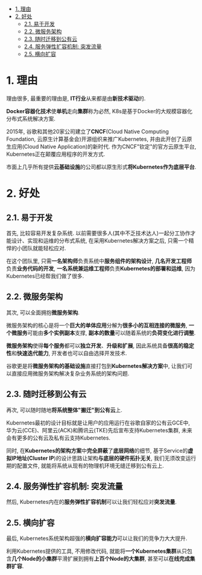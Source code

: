 
<!-- @import "[TOC]" {cmd="toc" depthFrom=1 depthTo=6 orderedList=false} -->

<!-- code_chunk_output -->

- [1. 理由](#1-理由)
- [2. 好处](#2-好处)
  - [2.1. 易于开发](#21-易于开发)
  - [2.2. 微服务架构](#22-微服务架构)
  - [2.3. 随时迁移到公有云](#23-随时迁移到公有云)
  - [2.4. 服务弹性扩容机制: 突发流量](#24-服务弹性扩容机制-突发流量)
  - [2.5. 横向扩容](#25-横向扩容)

<!-- /code_chunk_output -->

# 1. 理由

理由很多, 最重要的理由是, **IT行业**从来都是由**新技术驱动**的. 

**Docker容器化技术**使**单机**走向**集群**称为必然, K8s是基于Docker的大规模容器化分布式系统解决方案.

2015年, 谷歌和其他20家公司建立了**CNCF**(Cloud Native Computing Foundation, 云原生计算基金会)开源组织来推广Kubernetes, 并由此开创了云原生应用(Cloud Native Application)的新时代. 作为CNCF"钦定"的官方云原生平台, Kubernetes正在颠覆应用程序的开发方式. 

市面上几乎所有提供**云基础设施**的公司都以原生形式**将Kubernetes作为底层平台**.

# 2. 好处

## 2.1. 易于开发

首先, 比较容易开发复杂系统. 以前需要很多人(其中不乏技术达人)一起分工协作才能设计、实现和运维的分布式系统, 在采用Kubernetes解决方案之后, 只需一个精悍的小团队就能轻松应对. 

在这个团队里, 只需**一名架构师**负责系统中**服务组件的架构设计**, **几名开发工程师**负责**业务代码的开发**, **一名系统兼运维工程师**负责**Kubernetes的部署和运维**, 因为Kubernetes已经帮我们做了很多. 

## 2.2. 微服务架构

其次, 可以全面拥抱**微服务架构**. 

微服务架构的核心是将一个**巨大的单体应用**分解为**很多小的互相连接的微服务**, **一个微服务**可能由**多个实例副本**支撑, **副本的数量**可以随着系统的**负荷变化进行调整**. 

**微服务架构**使得**每个服务**都可以**独立开发**、**升级和扩展**, 因此系统具备**很高的稳定性**和**快速迭代能力**, 开发者也可以自由选择开发技术. 

谷歌更是将**微服务架构的基础设施**直接打包到**Kubernetes解决方案**中, 让我们可以直接应用微服务架构解决复杂业务系统的架构问题. 

## 2.3. 随时迁移到公有云

再次, 可以随时随地**将系统整体"搬迁"到公有云**上. 

Kubernetes最初的设计目标就是让用户的应用运行在谷歌自家的公有云GCE中, 华为云(CCE)、阿里云(ACK)和腾讯云(TKE)先后宣布支持Kubernetes集群, 未来会有更多的公有云及私有云支持Kubernetes. 

同时, 在**Kubernetes的架构方案**中**完全屏蔽**了**底层网络**的细节, 基于Service的**虚拟IP地址(Cluster IP**)的设计思路让架构**与底层的硬件拓扑无关**, 我们无须改变运行期的配置文件, 就能将系统从现有的物理机环境无缝迁移到公有云上. 

## 2.4. 服务弹性扩容机制: 突发流量

然后, Kubernetes内在的**服务弹性扩容机制**可以让我们轻松应对**突发流量**. 

## 2.5. 横向扩容

最后, Kubernetes系统架构超强的**横向扩容能力**可以让我们的竞争力大大提升. 

利用Kubernetes提供的工具, 不用修改代码, 就能将**一个Kubernetes集群**从只包含**几个Node的小集群**平滑扩展到拥有**上百个Node的大集群**, 甚至可以**在线完成集群扩容**. 